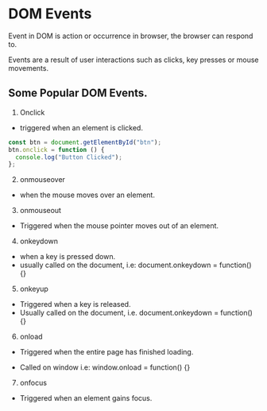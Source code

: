 # DOM Events

Event in DOM is action or occurrence in browser, the browser can respond to.

Events are a result of user interactions such as clicks, key presses or mouse movements.

## Some Popular DOM Events.

1. Onclick

- triggered when an element is clicked.

```js
const btn = document.getElementById("btn");
btn.onclick = function () {
  console.log("Button Clicked");
};
```

2. onmouseover

- when the mouse moves over an element.

3. onmouseout

- Triggered when the mouse pointer moves out of an element.

4. onkeydown

- when a key is pressed down.
- usually called on the document, i.e: document.onkeydown = function() {}

5. onkeyup

- Triggered when a key is released.
- Usually called on the document, i.e. document.onkeydown = function() {}

6. onload

- Triggered when the entire page has finished loading.

- Called on window i.e: window.onload = function() {}

7. onfocus

- Triggered when an element gains focus.

